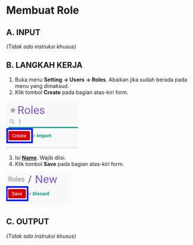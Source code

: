 # Membuat Role

## A. INPUT

*(Tidak ada instruksi khusus)*

## B. LANGKAH KERJA

1. Buka menu **Setting -> Users -> Roles**. Abaikan jika sudah berada pada menu yang dimaksud.
2. Klik tombol **Create** pada bagian atas-kiri form.

![](../img/role/tombol-create.png)

3. Isi **[Name](./penjelasan.md#field-name)**. Wajib diisi.
4. Klik tombol **Save** pada bagian atas-kiri form.

![](../img/role/tombol-save.png)

## C. OUTPUT

*(Tidak ada instruksi khusus)*
